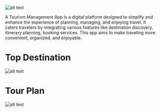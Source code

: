 ![alt text](<Screenshot 2024-12-13 at 6.22.05 PM.png>)

A Tourism Management App is a digital platform designed to simplify and enhance the experience of planning, managing, and enjoying travel. It caters travelers by integrating various features like destination discovery, itinerary planning, booking services. This app aims to make traveling more convenient, organized, and enjoyable.

# Top Destination

![alt text](<Screenshot 2025-01-06 at 1.11.34 PM.png>)

# Tour Plan

![alt text](<Screenshot 2025-01-06 at 1.15.12 PM.png>)